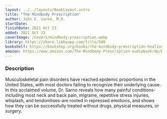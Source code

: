 ```yaml
---
layout: ../../layouts/BookLayout.astro
title: "The Mindbody Prescription"
author: John E. Sarno, M.D.
startDate:
finishDate: 2021 Oct 23
added: 2021 Oct 23
coverImage: /covers/mindbody-prescription.webp
library: https://share.libbyapp.com/title/500
bookshelf: https://bookshop.org/books/the-mindbody-prescription-healing-the-body-healing-the-pain/9780446675154
amazon: https://www.amazon.com/The-Mindbody-Prescription-audiobook/dp/B006YUXP84/
---
```


### Description
Musculoskeletal pain disorders have reached epidemic proportions in the United States, with most doctors failing to recognize their underlying cause. In this acclaimed volume, Dr. Sarno reveals how many painful conditions-including most neck and back pain, migraine, repetitive stress injuries, whiplash, and tendonitises-are rooted in repressed emotions, and shows how they can be successfully treated without drugs, physical measures, or surgery.

<!-- ### Notes & Highlights -->
